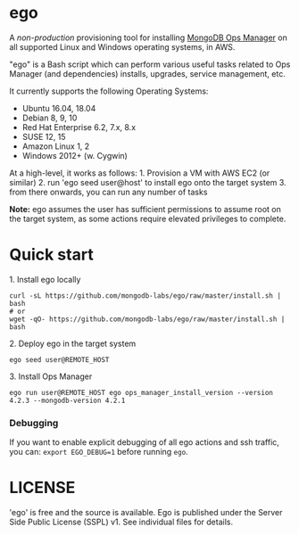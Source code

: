 # ego

A *non-production* provisioning tool for installing [MongoDB Ops Manager](https://www.mongodb.com/products/ops-manager) on all supported Linux and Windows operating systems, in AWS.

"ego" is a Bash script which can perform various useful tasks related to Ops Manager (and dependencies)
installs, upgrades, service management, etc.

It currently supports the following Operating Systems:
- Ubuntu 16.04, 18.04
- Debian 8, 9, 10
- Red Hat Enterprise 6.2, 7.x, 8.x
- SUSE 12, 15
- Amazon Linux 1, 2
- Windows 2012+ (w. Cygwin)

At a high-level, it works as follows:
1\. Provision a VM with AWS EC2 (or similar)
2\. run 'ego seed user@host' to install ego onto the target system
3\. from there onwards, you can run any number of tasks

**Note:** ego assumes the user has sufficient permissions to assume root on the target system,
as some actions require elevated privileges to complete.


# Quick start

1\. Install ego locally

```shell
curl -sL https://github.com/mongodb-labs/ego/raw/master/install.sh | bash
# or
wget -qO- https://github.com/mongodb-labs/ego/raw/master/install.sh | bash
```

2\. Deploy ego in the target system

```shell
ego seed user@REMOTE_HOST
```

3\. Install Ops Manager

```shell
ego run user@REMOTE_HOST ego ops_manager_install_version --version 4.2.3 --mongodb-version 4.2.1
```


### Debugging

If you want to enable explicit debugging of all ego actions and ssh traffic, 
you can: `export EGO_DEBUG=1` before running `ego`.


# LICENSE

'ego' is free and the source is available. Ego is published
under the Server Side Public License (SSPL) v1. See individual files for
details.
